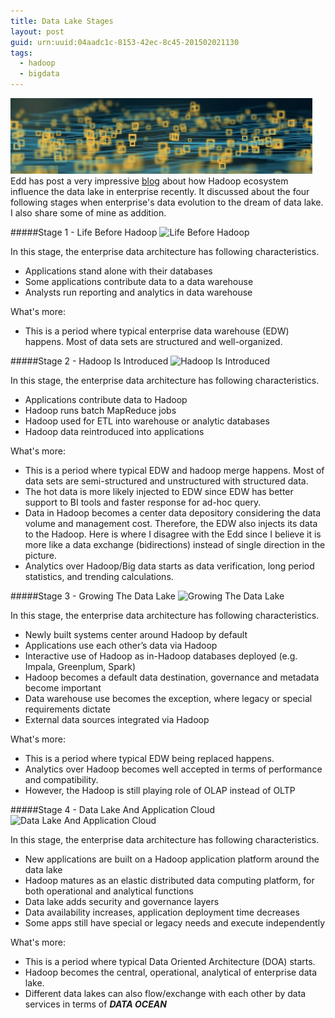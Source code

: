 ```yaml
---
title: Data Lake Stages 
layout: post
guid: urn:uuid:04aadc1c-8153-42ec-8c45-201502021130
tags:
  - hadoop
  - bigdata
---
```

![](/images/datalake.png) Edd has post a very impressive [blog](http://www.forbes.com/sites/edddumbill/2014/01/14/the-data-lake-dream/) about how Hadoop ecosystem influence the data lake in enterprise recently. It discussed about the four following stages when enterprise's data evolution  to the dream of data lake. I also share some of mine as addition.

#####Stage 1 - Life Before Hadoop
![Life Before Hadoop](http://b-i.forbesimg.com/edddumbill/files/2014/01/stage1.png "Life Before Hadoop")

In this stage, the enterprise data architecture has following characteristics.
* Applications stand alone with their databases
* Some applications contribute data to a data warehouse
* Analysts run reporting and analytics in data warehouse

What's more:
* This is a period where typical enterprise data warehouse (EDW) happens. Most of data sets are structured and well-organized. 

#####Stage 2 - Hadoop Is Introduced
![Hadoop Is Introduced](http://b-i.forbesimg.com/edddumbill/files/2014/01/stage2.png "Hadoop Is Introduced")

In this stage, the enterprise data architecture has following characteristics.
* Applications contribute data to Hadoop
* Hadoop runs batch MapReduce jobs
* Hadoop used for ETL into warehouse or analytic databases
* Hadoop data reintroduced into applications

What's more:
* This is a period where typical EDW and hadoop merge happens. Most of data sets are semi-structured and unstructured with structured data. 
* The hot data is more likely injected to EDW since EDW has better support to BI tools and faster response for ad-hoc query.
* Data in Hadoop becomes a center data depository considering the data volume and management cost. Therefore, the EDW also injects its data to the Hadoop. Here is where I disagree with the Edd since I believe it is more like a data exchange (bidirections) instead of single direction in the picture.
* Analytics over Hadoop/Big data starts as data verification, long period statistics, and trending calculations.

#####Stage 3 - Growing The Data Lake
![Growing The Data Lake](http://b-i.forbesimg.com/edddumbill/files/2014/01/stage3.png "Growing The Data Lake")

In this stage, the enterprise data architecture has following characteristics.
* Newly built systems center around Hadoop by default
* Applications use each other’s data via Hadoop
* Interactive use of Hadoop as in-Hadoop databases deployed (e.g. Impala, Greenplum, Spark)
* Hadoop becomes a default data destination, governance and metadata become important
* Data warehouse use becomes the exception, where legacy or special requirements dictate
* External data sources integrated via Hadoop

What's more:
* This is a period where typical EDW being replaced happens. 
* Analytics over Hadoop becomes well accepted in terms of performance and compatibility.
* However, the Hadoop is still playing role of OLAP instead of OLTP

#####Stage 4 - Data Lake And Application Cloud
![Data Lake And Application Cloud](http://b-i.forbesimg.com/edddumbill/files/2014/01/stage4.png "Data Lake And Application Cloud")

In this stage, the enterprise data architecture has following characteristics.
* New applications are built on a Hadoop application platform around the data lake
* Hadoop matures as an elastic distributed data computing platform, for both operational and analytical functions
* Data lake adds security and governance layers
* Data availability increases, application deployment time decreases
* Some apps still have special or legacy needs and execute independently

What's more:
* This is a period where typical Data Oriented Architecture (DOA) starts.
* Hadoop becomes the central, operational, analytical of enterprise data lake.
* Different data lakes can also flow/exchange with each other by data services in terms of **_DATA OCEAN_**